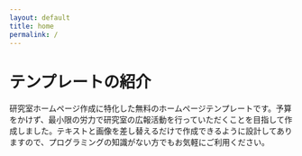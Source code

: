 ```yaml
---
layout: default
title: home
permalink: /
---
```


# テンプレートの紹介

研究室ホームページ作成に特化した無料のホームページテンプレートです。予算をかけず、最小限の労力で研究室の広報活動を行っていただくことを目指して作成しました。テキストと画像を差し替えるだけで作成できるように設計してありますので、プログラミングの知識がない方でもお気軽にご利用ください。
